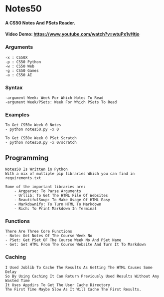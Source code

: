 # Notes50

#### A CS50 Notes And PSets Reader.

#### Video Demo: https://www.youtube.com/watch?v=wtuPx1vHtjo

### Arguments
    -x : CS50X
    -p : CS50 Python
    -w : CS50 Web
    -g : CS50 Games
    -a : CS50 AI

### Syntax
    -argument Week: Week For Which Notes To Read 
    -argument Week/PSets: Week For Which PSets To Read

### Examples
    To Get CS50x Week 0 Notes
    - python notes50.py -x 0

    To Get CS50x Week 0 PSet Scratch
    - python notes50.py -x 0/scratch


## Programming
    Notes50 Is Written in Python
    With a mix of multiple pip libraries Which you can find in requirements.txt

    Some of the important libraries are:
        - Argparse: To Parse Arguments
        - Urllib: To Get The HTML File Of Websites
        - BeautifulSoup: To Make Usage Of HTML Easy
        - Markdownify: To Turn HTML To Markdown
        - Rich: To Print Markdown In Terminal

### Functions
    There Are Three Core Functions
    - Note: Get Notes Of The Course Week No
    - PSet: Get PSet OF The Course Week No And PSet Name
    - Get: Get HTML From The Course Website And Turn It To Markdown

### Caching
    I Used Joblib To Cache The Results As Getting The HTML Causes Some Delay
    So By Using Caching It Can Return Previously Used Results Without Any Wasted Time
    It Uses Appdirs To Get The User Cache Directory
    The First Time Maybe Slow As It Will Cache The First Results.
